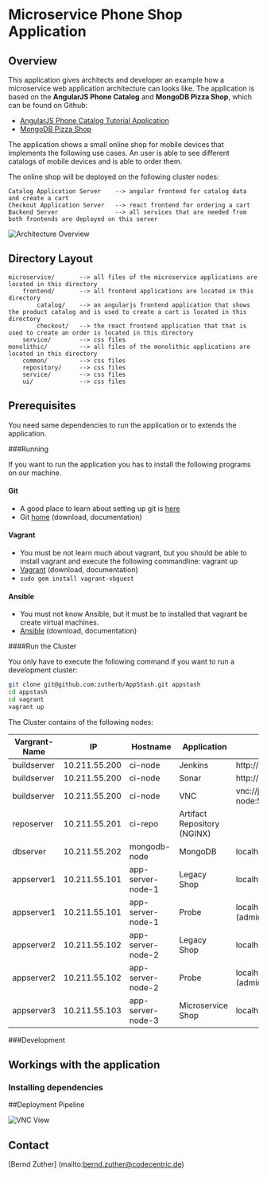 # Microservice Phone Shop Application

## Overview

This application gives architects and developer an example how a microservice web application architecture can 
looks like. The application is based on the **AngularJS Phone Catalog** and **MongoDB Pizza Shop**, which can be found 
on Github: 
- [AngularJS Phone Catalog Tutorial Application](https://github.com/angular/angular-phonecat)
- [MongoDB Pizza Shop](https://github.com/comsysto/mongodb-onlineshop)

The application shows a small online shop for mobile devices that implements the following use cases. An user is able to
see different catalogs of mobile devices and is able to order them.

The online shop will be deployed on the following cluster nodes:

    Catalog Application Server    --> angular frontend for catalog data and create a cart
    Checkout Application Server   --> react frontend for ordering a cart
    Backend Server                --> all services that are needed from both frontends are deployed on this server 
    
![Architecture Overview](https://raw.githubusercontent.com/zutherb/AppStash/ci-server/external/images/deployment-diagram.png)

## Directory Layout

    microservice/       --> all files of the microservice applications are located in this directory
        frontend/       --> all frontend applications are located in this directory
            catalog/    --> an angularjs frontend application that shows the product catalog and is used to create a cart is located in this directory
            checkout/   --> the react frontend application that that is used to create an order is located in this directory
        service/        --> css files
    monolithic/         --> all files of the monolithic applications are located in this directory
        common/         --> css files
        repository/     --> css files
        service/        --> css files
        ui/             --> css files

## Prerequisites

You need same dependencies to run the application or to extends the application.

###Running 

If you want to run the application you has to install the following programs on our machine.

#### Git

- A good place to learn about setting up git is [here](https://help.github.com/articles/set-up-git)
- Git [home](http://git-scm.com/) (download, documentation)

#### Vagrant

- You must be not learn much about vagrant, but you should be able to install vagrant and execute the following 
  commandline: vagrant up
- [Vagrant](https://www.vagrantup.com/) (download, documentation)
- ```sudo gem install vagrant-vbguest```

#### Ansible

- You must not know Ansible, but it must be to installed that vagrant be create virtual machines.
- [Ansible](http://www.ansible.com/) (download, documentation)

####Run the Cluster 

You only have to execute the following command if you want to run a development cluster: 

```bash
git clone git@github.com:zutherb/AppStash.git appstash
cd appstash
cd vagrant
vagrant up
```

The Cluster contains of the following nodes:

Vargrant-Name | IP            | Hostname           | Application | Forward
--------------|---------------|--------------------|-------------|------------------------
buildserver   | 10.211.55.200 | ci-node            | Jenkins     |http://localhost:10000/
buildserver   | 10.211.55.200 | ci-node            | Sonar       |http://localhost:9000/
buildserver   | 10.211.55.200 | ci-node            | VNC         |vnc://jenkins@ci-node:5901
reposerver    | 10.211.55.201 | ci-repo            | Artifact Repository (NGINX) |
dbserver      | 10.211.55.202 | mongodb-node       | MongoDB     | localhost:27017
appserver1    | 10.211.55.101 | app-server-node-1  | Legacy Shop | localhost:8080/shop/
appserver1    | 10.211.55.101 | app-server-node-1  | Probe       | localhost:8080/probe/ (admin / topsecret)
appserver2    | 10.211.55.102 | app-server-node-2  | Legacy Shop | localhost:8081/shop/
appserver2    | 10.211.55.102 | app-server-node-2  | Probe             | localhost:8081/probe/ (admin / topsecret)
appserver3    | 10.211.55.103 | app-server-node-3  | Microservice Shop | localhost:8082

###Development

## Workings with the application


### Installing dependencies

##Deployment Pipeline

![VNC View](https://raw.githubusercontent.com/zutherb/AppStash/ci-server/external/images/vnc-jenkins.png)

## Contact

[Bernd Zuther] (mailto:bernd.zuther@codecentric.de)

